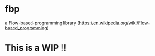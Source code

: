 # fbp
a Flow-based-programming library (https://en.wikipedia.org/wiki/Flow-based_programming)

# This is a WIP !! 
